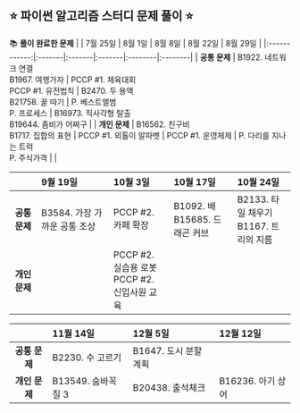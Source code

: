 ## ⭐️ 파이썬 알고리즘 스터디 문제 풀이 ⭐️

📚 **풀이 완료한 문제** 
|              | 7월 25일 | 8월 1일 | 8월 8일 | 8월 22일 | 8월 29일 | 
|:------------:|:-------|:-------|:-------|:--------|:--------|
| **공통 문제** | B1922. 네트워크 연결 <br> B1967. 여행가자 | PCCP #1. 체육대회 <br> PCCP #1. 유전법칙 | B2470. 두 용액 <br> B21758. 꿀 따기 | P. 베스트앨범 <br> P. 프로세스 | B16973. 직사각형 탈출 <br> B19644. 좀비가 어쩌구 |
| **개인 문제** | B16562. 친구비 <br> B1717. 집합의 표현 | PCCP #1. 외톨이 알파벳 | PCCP #1. 운영체제 | P. 다리를 지나는 트럭 <br> P. 주식가격 | |

|              | 9월 19일 | 10월 3일 | 10월 17일 | 10월 24일 |
|:------------:|:---------|:---------|:---------|:---------|
| **공통 문제** | B3584. 가장 가까운 공통 조상| PCCP #2. 카페 확장 | B1092. 배 <br> B15685. 드래곤 커브 | B2133. 타일 채우기 <br> B1167. 트리의 지름 |
| **개인 문제** | | PCCP #2. 실습용 로봇 <br> PCCP #2. 신입사원 교육 | | |

|              | 11월 14일 | 12월 5일 | 12월 12일 |
|:------------:|:---------|:---------|:---------|
| **공통 문제** | B2230. 수 고르기 | B1647. 도시 분할 계획 | |
| **개인 문제** | B13549. 숨바꼭질 3 | B20438. 출석체크 | B16236. 아기 상어 |
